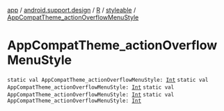 [app](../../../index.md) / [android.support.design](../../index.md) / [R](../index.md) / [styleable](index.md) / [AppCompatTheme_actionOverflowMenuStyle](.)

# AppCompatTheme_actionOverflowMenuStyle

`static val AppCompatTheme_actionOverflowMenuStyle: `[`Int`](https://kotlinlang.org/api/latest/jvm/stdlib/kotlin/-int/index.html)
`static val AppCompatTheme_actionOverflowMenuStyle: `[`Int`](https://kotlinlang.org/api/latest/jvm/stdlib/kotlin/-int/index.html)
`static val AppCompatTheme_actionOverflowMenuStyle: `[`Int`](https://kotlinlang.org/api/latest/jvm/stdlib/kotlin/-int/index.html)
`static val AppCompatTheme_actionOverflowMenuStyle: `[`Int`](https://kotlinlang.org/api/latest/jvm/stdlib/kotlin/-int/index.html)